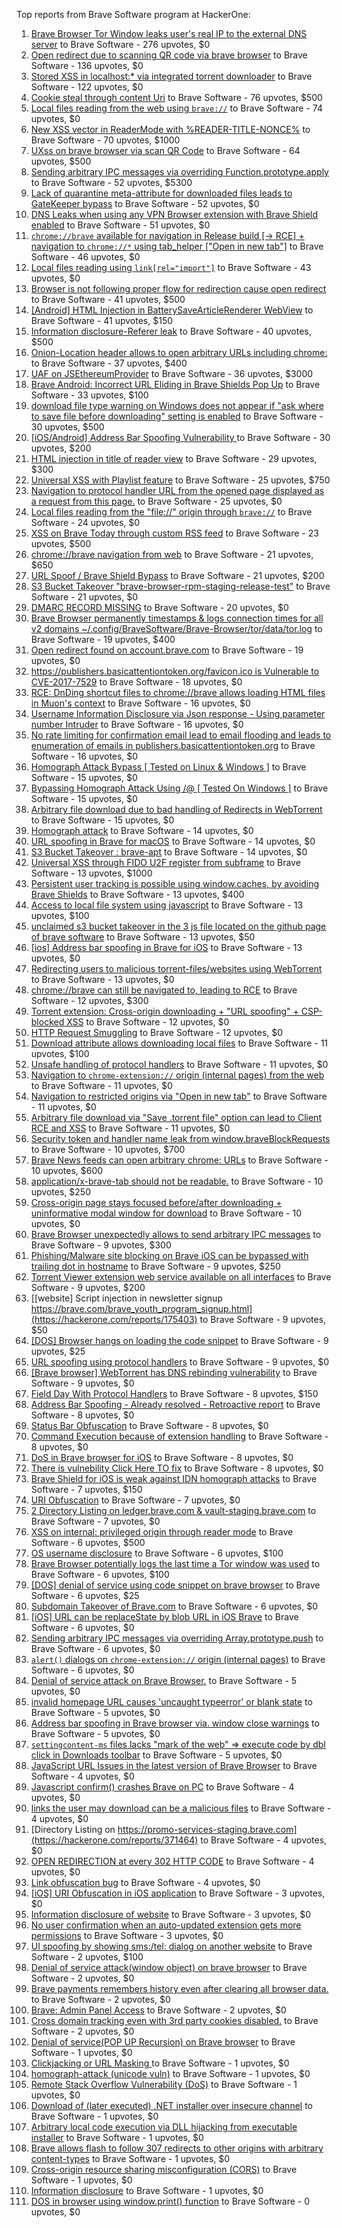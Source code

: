 Top reports from Brave Software program at HackerOne:

1. [Brave Browser Tor Window leaks user's real IP to the external DNS server](https://hackerone.com/reports/1077022) to Brave Software - 276 upvotes, $0
2. [Open redirect due to scanning QR code via brave browser](https://hackerone.com/reports/1946534) to Brave Software - 136 upvotes, $0
3. [Stored XSS in localhost:* via integrated torrent downloader](https://hackerone.com/reports/681617) to Brave Software - 122 upvotes, $0
4. [Cookie steal through content Uri](https://hackerone.com/reports/876192) to Brave Software - 76 upvotes, $500
5. [Local files reading from the web using `brave://`](https://hackerone.com/reports/390013) to Brave Software - 74 upvotes, $0
6. [New XSS vector in ReaderMode with %READER-TITLE-NONCE%](https://hackerone.com/reports/1436142) to Brave Software - 70 upvotes, $1000
7. [UXss on brave browser via scan QR Code](https://hackerone.com/reports/1884042) to Brave Software - 64 upvotes, $500
8. [Sending arbitrary IPC messages via overriding Function.prototype.apply](https://hackerone.com/reports/188086) to Brave Software - 52 upvotes, $5300
9. [Lack of quarantine meta-attribute for downloaded files leads to GateKeeper bypass](https://hackerone.com/reports/374106) to Brave Software - 52 upvotes, $0
10. [DNS Leaks when using any VPN Browser extension with Brave Shield enabled](https://hackerone.com/reports/1203842) to Brave Software - 51 upvotes, $0
11. [`chrome://brave` available for navigation in Release build [-\> RCE] + navigation to `chrome://*` using tab_helper ["Open in new tab"]](https://hackerone.com/reports/395737) to Brave Software - 46 upvotes, $0
12. [Local files reading using `link[rel="import"]`](https://hackerone.com/reports/375329) to Brave Software - 43 upvotes, $0
13. [Browser is not following proper flow for redirection cause open redirect ](https://hackerone.com/reports/1579374) to Brave Software - 41 upvotes, $500
14. [[Android] HTML Injection in BatterySaveArticleRenderer WebView](https://hackerone.com/reports/176065) to Brave Software - 41 upvotes, $150
15. [Information disclosure-Referer leak](https://hackerone.com/reports/1337624) to Brave Software - 40 upvotes, $500
16. [Onion-Location header allows to open arbitrary URLs including chrome:](https://hackerone.com/reports/1089995) to Brave Software - 37 upvotes, $400
17. [UAF on JSEthereumProvider](https://hackerone.com/reports/1977252) to Brave Software - 36 upvotes, $3000
18. [Brave Android: Incorrect URL Eliding in Brave Shields Pop Up](https://hackerone.com/reports/2501378) to Brave Software - 33 upvotes, $100
19. [download file type warning on Windows does not appear if "ask where to save file before downloading" setting is enabled](https://hackerone.com/reports/1848062) to Brave Software - 30 upvotes, $500
20. [[iOS/Android] Address Bar Spoofing Vulnerability ](https://hackerone.com/reports/175958) to Brave Software - 30 upvotes, $200
21. [HTML injection in title of reader view](https://hackerone.com/reports/991713) to Brave Software - 29 upvotes, $300
22. [Universal XSS with Playlist feature](https://hackerone.com/reports/1436558) to Brave Software - 25 upvotes, $750
23. [Navigation to protocol handler URL from the opened page displayed as a request from this page.](https://hackerone.com/reports/374969) to Brave Software - 25 upvotes, $0
24. [Local files reading from the "file://" origin through `brave://`](https://hackerone.com/reports/390362) to Brave Software - 24 upvotes, $0
25. [XSS on Brave Today through custom RSS feed](https://hackerone.com/reports/1184379) to Brave Software - 23 upvotes, $500
26. [chrome://brave navigation from web](https://hackerone.com/reports/415967) to Brave Software - 21 upvotes, $650
27. [URL Spoof / Brave Shield Bypass](https://hackerone.com/reports/255991) to Brave Software - 21 upvotes, $200
28. [S3 Bucket Takeover  "brave-browser-rpm-staging-release-test"](https://hackerone.com/reports/1835133) to Brave Software - 21 upvotes, $0
29. [DMARC RECORD MISSING](https://hackerone.com/reports/491753) to Brave Software - 20 upvotes, $0
30. [Brave Browser permanently timestamps & logs connection times for all v2 domains ~/.config/BraveSoftware/Brave-Browser/tor/data/tor.log](https://hackerone.com/reports/1249056) to Brave Software - 19 upvotes, $400
31. [Open redirect found on account.brave.com](https://hackerone.com/reports/1338437) to Brave Software - 19 upvotes, $0
32. [https://publishers.basicattentiontoken.org/favicon.ico is Vulnerable to CVE-2017-7529](https://hackerone.com/reports/980856) to Brave Software - 18 upvotes, $0
33. [RCE: DnDing shortcut files to chrome://brave allows loading HTML files in Muon's context](https://hackerone.com/reports/415258) to Brave Software - 16 upvotes, $0
34. [Username Information Disclosure via Json response - Using parameter number Intruder](https://hackerone.com/reports/812351) to Brave Software - 16 upvotes, $0
35. [No rate limiting for confirmation email lead to email flooding and leads to enumeration of emails in publishers.basicattentiontoken.org](https://hackerone.com/reports/854793) to Brave Software - 16 upvotes, $0
36. [Homograph Attack Bypass [ Tested on Linux & Windows ]](https://hackerone.com/reports/268984) to Brave Software - 15 upvotes, $0
37. [Bypassing Homograph Attack Using /@ [ Tested On Windows ]](https://hackerone.com/reports/317931) to Brave Software - 15 upvotes, $0
38. [Arbitrary file download due to bad handling of Redirects in WebTorrent](https://hackerone.com/reports/975514) to Brave Software - 15 upvotes, $0
39. [Homograph attack](https://hackerone.com/reports/175286) to Brave Software - 14 upvotes, $0
40. [URL spoofing in Brave for macOS](https://hackerone.com/reports/369086) to Brave Software - 14 upvotes, $0
41. [S3 Bucket Takeover : brave-apt](https://hackerone.com/reports/1791558) to Brave Software - 14 upvotes, $0
42. [Universal XSS through FIDO U2F register from subframe](https://hackerone.com/reports/993670) to Brave Software - 13 upvotes, $1000
43. [Persistent user tracking is possible using window.caches, by avoiding Brave Shields](https://hackerone.com/reports/1668815) to Brave Software - 13 upvotes, $400
44. [Access to local file system using javascript](https://hackerone.com/reports/175979) to Brave Software - 13 upvotes, $100
45. [unclaimed s3 bucket takeover in the 3 js file located on the github page of  brave software](https://hackerone.com/reports/1316650) to Brave Software - 13 upvotes, $50
46. [[ios] Address bar spoofing in Brave for iOS](https://hackerone.com/reports/176929) to Brave Software - 13 upvotes, $0
47. [Redirecting users to malicious torrent-files/websites using WebTorrent](https://hackerone.com/reports/968328) to Brave Software - 13 upvotes, $0
48. [chrome://brave can still be navigated to, leading to RCE](https://hackerone.com/reports/415178) to Brave Software - 12 upvotes, $300
49. [Torrent extension: Cross-origin downloading + "URL spoofing" + CSP-blocked XSS](https://hackerone.com/reports/378864) to Brave Software - 12 upvotes, $0
50. [HTTP Request Smuggling](https://hackerone.com/reports/866382) to Brave Software - 12 upvotes, $0
51. [Download attribute allows downloading local files](https://hackerone.com/reports/258710) to Brave Software - 11 upvotes, $100
52. [Unsafe handling of protocol handlers](https://hackerone.com/reports/369185) to Brave Software - 11 upvotes, $0
53. [Navigation to `chrome-extension://` origin (internal pages) from the web](https://hackerone.com/reports/378805) to Brave Software - 11 upvotes, $0
54. [Navigation to restricted origins via "Open in new tab"](https://hackerone.com/reports/369218) to Brave Software - 11 upvotes, $0
55. [Arbitrary file download via "Save .torrent file" option can lead to Client RCE and XSS](https://hackerone.com/reports/963155) to Brave Software - 11 upvotes, $0
56. [Security token and handler name leak from window.braveBlockRequests](https://hackerone.com/reports/1668723) to Brave Software - 10 upvotes, $700
57. [Brave News feeds can open arbitrary chrome: URLs](https://hackerone.com/reports/1819668) to Brave Software - 10 upvotes, $600
58. [application/x-brave-tab should not be readable.](https://hackerone.com/reports/258578) to Brave Software - 10 upvotes, $250
59. [Cross-origin page stays focused before/after downloading + uninformative modal window for download](https://hackerone.com/reports/375259) to Brave Software - 10 upvotes, $0
60. [Brave Browser unexpectedly allows to send arbitrary IPC messages](https://hackerone.com/reports/187542) to Brave Software - 9 upvotes, $300
61. [Phishing/Malware site blocking on Brave iOS can be bypassed with trailing dot in hostname](https://hackerone.com/reports/1068505) to Brave Software - 9 upvotes, $250
62. [Torrent Viewer extension web service available on all interfaces](https://hackerone.com/reports/300181) to Brave Software - 9 upvotes, $200
63. [[website] Script injection in newsletter signup https://brave.com/brave_youth_program_signup.html](https://hackerone.com/reports/175403) to Brave Software - 9 upvotes, $50
64. [[DOS] Browser hangs on loading the code snippet](https://hackerone.com/reports/181686) to Brave Software - 9 upvotes, $25
65. [URL spoofing using protocol handlers](https://hackerone.com/reports/373721) to Brave Software - 9 upvotes, $0
66. [[Brave browser] WebTorrent has DNS rebinding vulnerability](https://hackerone.com/reports/663729) to Brave Software - 9 upvotes, $0
67. [Field Day With Protocol Handlers](https://hackerone.com/reports/416040) to Brave Software - 8 upvotes, $150
68. [Address Bar Spoofing - Already resolved - Retroactive report](https://hackerone.com/reports/175779) to Brave Software - 8 upvotes, $0
69. [Status Bar Obfuscation](https://hackerone.com/reports/175701) to Brave Software - 8 upvotes, $0
70. [Command Execution because of extension handling](https://hackerone.com/reports/188078) to Brave Software - 8 upvotes, $0
71. [DoS in Brave browser for iOS](https://hackerone.com/reports/357665) to Brave Software - 8 upvotes, $0
72. [There is vulnebility Click Here TO fix](https://hackerone.com/reports/319036) to Brave Software - 8 upvotes, $0
73. [Brave Shield for iOS is weak against IDN homograph attacks](https://hackerone.com/reports/1819329) to Brave Software - 7 upvotes, $150
74. [URI Obfuscation](https://hackerone.com/reports/175529) to Brave Software - 7 upvotes, $0
75. [2 Directory Listing on ledger.brave.com & vault-staging.brave.com](https://hackerone.com/reports/175320) to Brave Software - 7 upvotes, $0
76. [XSS on internal: privileged origin through reader mode](https://hackerone.com/reports/1438028) to Brave Software - 6 upvotes, $500
77. [OS username disclosure](https://hackerone.com/reports/258585) to Brave Software - 6 upvotes, $100
78. [Brave Browser potentially logs the last time a Tor window was used](https://hackerone.com/reports/1024668) to Brave Software - 6 upvotes, $100
79. [[DOS] denial of service using code snippet on brave browser](https://hackerone.com/reports/181558) to Brave Software - 6 upvotes, $25
80. [Subdomain Takeover of Brave.com](https://hackerone.com/reports/175397) to Brave Software - 6 upvotes, $0
81. [[iOS] URL can be replaceState by blob URL in iOS Brave](https://hackerone.com/reports/215044) to Brave Software - 6 upvotes, $0
82. [Sending arbitrary IPC messages via overriding Array.prototype.push](https://hackerone.com/reports/188561) to Brave Software - 6 upvotes, $0
83. [`alert()` dialogs on `chrome-extension://` origin (internal pages)](https://hackerone.com/reports/378809) to Brave Software - 6 upvotes, $0
84. [Denial of service attack on Brave Browser.](https://hackerone.com/reports/176066) to Brave Software - 5 upvotes, $0
85. [invalid homepage URL causes 'uncaught typeerror' or blank state](https://hackerone.com/reports/177184) to Brave Software - 5 upvotes, $0
86. [Address bar spoofing in Brave browser via. window close warnings](https://hackerone.com/reports/208834) to Brave Software - 5 upvotes, $0
87. [`settingcontent-ms` files lacks "mark of the web" =\> execute code by dbl click in Downloads toolbar](https://hackerone.com/reports/377206) to Brave Software - 5 upvotes, $0
88. [JavaScript URL Issues in the latest version of Brave Browser](https://hackerone.com/reports/176083) to Brave Software - 4 upvotes, $0
89. [Javascript confirm() crashes Brave on PC](https://hackerone.com/reports/176076) to Brave Software - 4 upvotes, $0
90. [links the user may download can be a malicious files](https://hackerone.com/reports/182557) to Brave Software - 4 upvotes, $0
91. [Directory Listing on https://promo-services-staging.brave.com](https://hackerone.com/reports/371464) to Brave Software - 4 upvotes, $0
92. [OPEN REDIRECTION at every 302 HTTP CODE](https://hackerone.com/reports/369447) to Brave Software - 4 upvotes, $0
93. [Link obfuscation bug](https://hackerone.com/reports/669440) to Brave Software - 4 upvotes, $0
94. [[iOS] URI Obfuscation in iOS application](https://hackerone.com/reports/176159) to Brave Software - 3 upvotes, $0
95. [Information disclosure of website](https://hackerone.com/reports/179121) to Brave Software - 3 upvotes, $0
96. [No user confirmation when an auto-updated extension gets more permissions](https://hackerone.com/reports/199243) to Brave Software - 3 upvotes, $0
97. [UI spoofing by showing sms:/tel: dialog on another website](https://hackerone.com/reports/1819652) to Brave Software - 2 upvotes, $100
98. [Denial of service attack(window object) on brave browser](https://hackerone.com/reports/176197) to Brave Software - 2 upvotes, $0
99. [Brave payments remembers history even after clearing all browser data.](https://hackerone.com/reports/203088) to Brave Software - 2 upvotes, $0
100. [Brave: Admin Panel Access](https://hackerone.com/reports/175366) to Brave Software - 2 upvotes, $0
101. [Cross domain tracking even with 3rd party cookies disabled.](https://hackerone.com/reports/331428) to Brave Software - 2 upvotes, $0
102. [Denial of service(POP UP Recursion) on Brave browser](https://hackerone.com/reports/179248) to Brave Software - 1 upvotes, $0
103. [Clickjacking or URL Masking ](https://hackerone.com/reports/204198) to Brave Software - 1 upvotes, $0
104. [homograph-attack (unicode vuln)](https://hackerone.com/reports/221461) to Brave Software - 1 upvotes, $0
105. [Remote Stack Overflow Vulnerability (DoS)](https://hackerone.com/reports/181061) to Brave Software - 1 upvotes, $0
106. [Download of (later executed) .NET installer over insecure channel](https://hackerone.com/reports/272231) to Brave Software - 1 upvotes, $0
107. [Arbitrary local code execution via DLL hijacking from executable installer](https://hackerone.com/reports/272221) to Brave Software - 1 upvotes, $0
108. [Brave allows flash to follow 307 redirects to other origins with arbitrary content-types](https://hackerone.com/reports/449478) to Brave Software - 1 upvotes, $0
109. [Cross-origin resource sharing misconfiguration (CORS)](https://hackerone.com/reports/954512) to Brave Software - 1 upvotes, $0
110. [Information disclosure](https://hackerone.com/reports/1347249) to Brave Software - 1 upvotes, $0
111. [DOS in browser using window.print() function](https://hackerone.com/reports/176364) to Brave Software - 0 upvotes, $0

